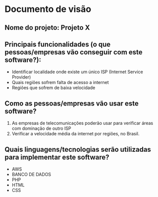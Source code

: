 # Documento de visão

## Nome do projeto: Projeto X

## Principais funcionalidades (o que pessoas/empresas vão conseguir com este software?):

* Identificar localidade onde existe um único ISP (Internet Service Provider)
* Quais regiões sofrem falta de acesso a internet
* Regiões que sofrem de baixa velocidade 

## Como as pessoas/empresas vão usar este software?

1. As empresas de telecomunicações poderão usar para verificar áreas com dominação de outro ISP
2. Verificar a velocidade média da internet por regiões, no Brasil.

## Quais linguagens/tecnologias serão utilizadas para implementar este software?

* AWS
* BANCO DE DADOS
* PHP
* HTML
* CSS
